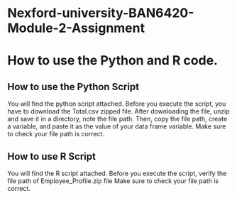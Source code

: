 # Nexford-university-BAN6420-Module-2-Assignment
# How to use the Python and R code. 

## How to use the Python Script
You will find the python script attached. Before you execute the script, you have to download the Total.csv zipped file.
After downloading the file, unzip and save it in a directory, note the file path. 
Then, copy the file path, create a variable, and paste it as the value of your data frame variable. Make sure to check your file path is correct.

## How to use R Script 
You will find the R script attached. Before you execute the script, verify the file path of Employee_Profile.zip file 
Make sure to check your file path is correct. 

